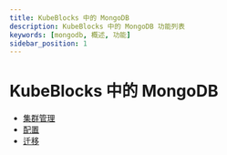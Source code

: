 ```yaml
---
title: KubeBlocks 中的 MongoDB
description: KubeBlocks 中的 MongoDB 功能列表
keywords: [mongodb, 概述, 功能]
sidebar_position: 1
---
```


# KubeBlocks 中的 MongoDB

* [集群管理](./../kubeblocks-for-mongodb/cluster-management/create-and-connect-to-a-mongodb-cluster.md)
* [配置](./../kubeblocks-for-mongodb/configuration/configure-cluster-parameters.md)
* [迁移](./../kubeblocks-for-mongodb/migration/full-feature-and-limit-list.md)